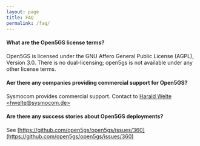 ```yaml
---
layout: page
title: FAQ
permalink: /faq/
---
```


#### What are the Open5GS license terms?

Open5GS is licensed under the GNU Affero General Public License (AGPL), Version 3.0.
There is no dual-licensing; open5gs is not available under any other license terms.

#### Aer there any companies providing commercial support for Open5GS?

Sysmocom provides commercial support. Contact to [Harald Welte \<hwelte@sysmocom.de\>](mailto:hwelte@sysmocom.de)

#### Are there any success stories about Open5GS deployments?

See [https://github.com/open5gs/open5gs/issues/360](https://github.com/open5gs/open5gs/issues/360)
